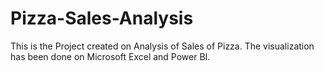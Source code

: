 # Pizza-Sales-Analysis
This is the Project created on Analysis of Sales of Pizza. The visualization has been done on Microsoft Excel and Power BI. 
